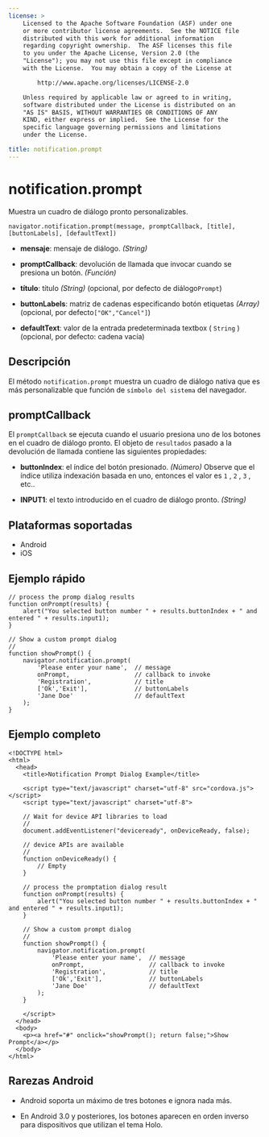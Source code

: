 ```yaml
---
license: >
    Licensed to the Apache Software Foundation (ASF) under one
    or more contributor license agreements.  See the NOTICE file
    distributed with this work for additional information
    regarding copyright ownership.  The ASF licenses this file
    to you under the Apache License, Version 2.0 (the
    "License"); you may not use this file except in compliance
    with the License.  You may obtain a copy of the License at

        http://www.apache.org/licenses/LICENSE-2.0

    Unless required by applicable law or agreed to in writing,
    software distributed under the License is distributed on an
    "AS IS" BASIS, WITHOUT WARRANTIES OR CONDITIONS OF ANY
    KIND, either express or implied.  See the License for the
    specific language governing permissions and limitations
    under the License.

title: notification.prompt
---
```


# notification.prompt

Muestra un cuadro de diálogo pronto personalizables.

    navigator.notification.prompt(message, promptCallback, [title], [buttonLabels], [defaultText])
    

*   **mensaje**: mensaje de diálogo. *(String)*

*   **promptCallback**: devolución de llamada que invocar cuando se presiona un botón. *(Función)*

*   **título**: título *(String)* (opcional, por defecto de diálogo`Prompt`)

*   **buttonLabels**: matriz de cadenas especificando botón etiquetas *(Array)* (opcional, por defecto`["OK","Cancel"]`)

*   **defaultText**: valor de la entrada predeterminada textbox ( `String` ) (opcional, por defecto: cadena vacía)

## Descripción

El método `notification.prompt` muestra un cuadro de diálogo nativa que es más personalizable que función de `símbolo del sistema` del navegador.

## promptCallback

El `promptCallback` se ejecuta cuando el usuario presiona uno de los botones en el cuadro de diálogo pronto. El objeto de `resultados` pasado a la devolución de llamada contiene las siguientes propiedades:

*   **buttonIndex**: el índice del botón presionado. *(Número)* Observe que el índice utiliza indexación basada en uno, entonces el valor es `1` , `2` , `3` , etc..

*   **INPUT1**: el texto introducido en el cuadro de diálogo pronto. *(String)*

## Plataformas soportadas

*   Android
*   iOS

## Ejemplo rápido

    // process the promp dialog results
    function onPrompt(results) {
        alert("You selected button number " + results.buttonIndex + " and entered " + results.input1);
    }
    
    // Show a custom prompt dialog
    //
    function showPrompt() {
        navigator.notification.prompt(
            'Please enter your name',  // message
            onPrompt,                  // callback to invoke
            'Registration',            // title
            ['Ok','Exit'],             // buttonLabels
            'Jane Doe'                 // defaultText
        );
    }
    

## Ejemplo completo

    <!DOCTYPE html>
    <html>
      <head>
        <title>Notification Prompt Dialog Example</title>
    
        <script type="text/javascript" charset="utf-8" src="cordova.js"></script>
        <script type="text/javascript" charset="utf-8">
    
        // Wait for device API libraries to load
        //
        document.addEventListener("deviceready", onDeviceReady, false);
    
        // device APIs are available
        //
        function onDeviceReady() {
            // Empty
        }
    
        // process the promptation dialog result
        function onPrompt(results) {
            alert("You selected button number " + results.buttonIndex + " and entered " + results.input1);
        }
    
        // Show a custom prompt dialog
        //
        function showPrompt() {
            navigator.notification.prompt(
                'Please enter your name',  // message
                onPrompt,                  // callback to invoke
                'Registration',            // title
                ['Ok','Exit'],             // buttonLabels
                'Jane Doe'                 // defaultText
            );
        }
    
        </script>
      </head>
      <body>
        <p><a href="#" onclick="showPrompt(); return false;">Show Prompt</a></p>
      </body>
    </html>
    

## Rarezas Android

*   Android soporta un máximo de tres botones e ignora nada más.

*   En Android 3.0 y posteriores, los botones aparecen en orden inverso para dispositivos que utilizan el tema Holo.
